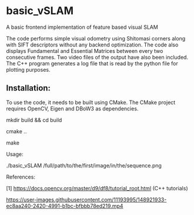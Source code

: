 # basic_vSLAM
A basic frontend implementation of feature based visual SLAM

The code performs simple visual odometry using Shitomasi corners along with SIFT descriptors without any backend optimization. The code also displays Fundamental and Essential Matrices between every two consecutive frames. Two video files of the output have also been included. The C++ program generates a log file that is read by the python file for plotting purposes.

## Installation:

To use the code, it needs to be built using CMake. The CMake project requires OpenCV, Eigen and DBoW3 as dependencies.

mkdir build && cd build

cmake .. 

make

Usage:

./basic_vSLAM /full/path/to/the/first/image/in/the/sequence.png

References:

[1] https://docs.opencv.org/master/d9/df8/tutorial_root.html (C++ tutorials)


https://user-images.githubusercontent.com/11193995/148921933-ec8aa240-2420-4991-b1bc-bfbbb78ed219.mp4

